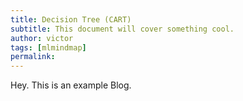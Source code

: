 ```yaml
---
title: Decision Tree (CART)
subtitle: This document will cover something cool.
author: victor
tags: [mlmindmap]
permalink:
---
```


Hey. This is an example Blog.